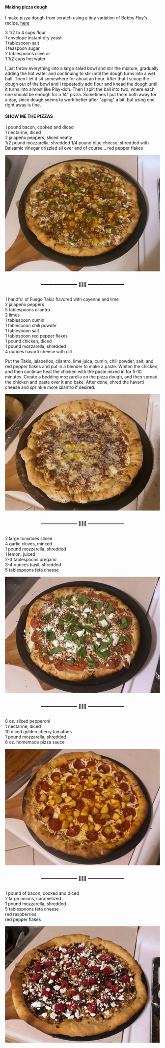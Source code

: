 #### Making pizza dough

I make pizza dough from scratch using a tiny variation of Bobby Flay's recipe, [here](https://www.epicurious.com/recipes/member/views/pizza-dough-bobby-flay-5b711de44e722a4f20884ace)

3 1/2 to 4 cups flour  
1 envelope instant dry yeast  
1 tablespoon salt  
1 teaspoon sugar  
2 tablespoons olive oil  
1 1/2 cups hot water  

I just throw everything into a large salad bowl and stir the mixture, gradually adding the hot water and continuing to stir until the dough turns into a wet ball. Then I let it sit somewhere for about an hour. After that I scoop the dough out of the bowl and I repeatedly add flour and knead the dough until it turns into almost like Play-doh. Then I split the ball into two, where each one should be enough for a 14" pizza. Sometimes I put them both away for a day, since dough seems to work better after "aging" a bit, but using one right away is fine.

#### SHOW ME THE PIZZAS

1 pound bacon, cooked and diced  
1 nectarine, diced  
2 jalapeño peppers, sliced neatly  
1/2 pound mozzarella, shredded
1/4 pound blue cheese, shredded
with Balsamic vinegar drizzled all over and of course... red pepper flakes

![](./images/bacon_nectarine_jalapeno_pizza.jpg)

<br />
<div style="text-align: center;">━━━━━━━━━━━━━━ 🍕🍕🍕 ━━━━━━━━━━━━━━ </div>
<br />

1 handful of Fuego Takis flavored with cayenne and lime  
2 jalapeño peppers  
5 tablespoons cilantro  
2 limes  
1 tablespoon cumin  
1 tablespoon chili powder  
1 tablespoon salt  
1 tablespoon red pepper flakes  
1 pound chicken, diced  
1 pound mozzarella, shredded  
4 ounces havarti cheese with dill  

Put the Takis, jalapeños, cilantro, lime juice, cumin, chili powder, salt, and red pepper flakes and put in a blender to make a paste. Whiten the chicken, and then continue heat the chicken with the paste mixed in for 5-10 minutes. Create a bedding mozzarella on the pizza dough, and then spread the chicken and paste over it and bake. After done, shred the havarti cheese and sprinkle more cilantro if desired.

![](./images/chicken_takis_pizza.jpg)

<br />
<div style="text-align: center;">━━━━━━━━━━━━━━ 🍕🍕🍕 ━━━━━━━━━━━━━━ </div>
<br />

2 large tomatoes sliced  
4 garlic cloves, minced  
1 pound mozzarella, shredded  
1 lemon, juiced  
2-3 tablespoons oregano  
3-4 ounces basil, shredded  
5 tablespoons feta cheese  

![](./images/tomato_garlic_basil_pizza.jpg)

<br />
<div style="text-align: center;">━━━━━━━━━━━━━━ 🍕🍕🍕 ━━━━━━━━━━━━━━ </div>
<br />

8 oz. sliced pepperoni  
1 nectarine, diced  
10 diced golden cherry tomatoes  
1 pound mozzarella, shredded  
8 oz. homemade pizza sauce  

![](./images/nectarine_pepperoni_pizza.jpg)

<br />
<div style="text-align: center;">━━━━━━━━━━━━━━ 🍕🍕🍕 ━━━━━━━━━━━━━━ </div>
<br />

1 pound of bacon, cooked and diced  
2 large onions, caramelized  
1 pound mozzarella, shredded  
5 tablespoons feta cheese  
red raspberries  
red pepper flakes  

![](./images/raspberry_pizza.jpg)
